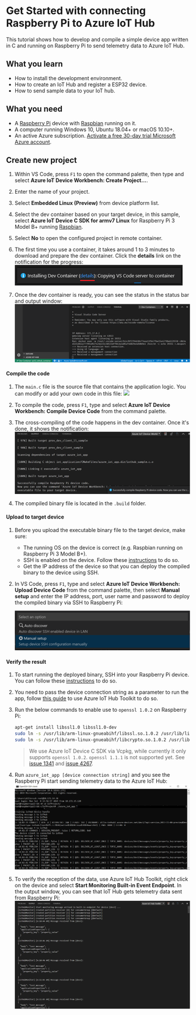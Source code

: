 # Get Started with connecting Raspberry Pi to Azure IoT Hub

This tutorial shows how to develop and compile a simple device app written in C and running on Raspberry Pi to send telemetry data to Azure IoT Hub.

## What you learn

- How to install the development environment.
- How to create an IoT Hub and register a ESP32 device.
- How to send sample data to your IoT hub.

## What you need

- A [Raspberry Pi](https://www.raspberrypi.org/products/raspberry-pi-3-model-b-plus/) device with [Raspbian](https://www.raspberrypi.org/downloads/raspbian/) running on it.
- A computer running Windows 10, Ubuntu 18.04+ or macOS 10.10+.
- An active Azure subscription. [Activate a free 30-day trial Microsoft Azure account](https://azure.microsoft.com/en-us/free/).

## Create new project

1. Within VS Code, press `F1` to open the command palette, then type and select **Azure IoT Device Workbench: Create Project...**.

2. Enter the name of your project.

3. Select **Embedded Linux (Preview)** from device platform list.

4. Select the dev container based on your target device, in this sample, select **Azure IoT Device C SDK for armv7 Linux** for Raspberry Pi 3 Model B+ running [Raspbian](https://www.raspberrypi.org/downloads/raspbian/).

5. Select **No** to open the configured project in remote container.

6. The first time you use a container, it takes around 1 to 3 minutes to download and prepare the dev container. Click the **details** link on the notification for the progress:
    <img src="../images/prepare-dev-container.png" />

7. Once the dev container is ready, you can see the status in the status bar and output window:
    <img src="https://raw.githubusercontent.com/microsoft/vscode-iot-workbench/master/docs/images/dev-container-ready.png" />

#### Compile the code

1. The `main.c` file is the source file that contains the application logic. You can modify or add your own code in this file:
    <img src="../images/container-project.png" />

2. To compile the code, press `F1`, type and select **Azure IoT Device Workbench: Compile Device Code** from the command palette.

3. The cross-compiling of the code happens in the dev container. Once it's done, it shows the notification:
    <img src="../images/compile-success.png" />

4. The compiled binary file is located in the `.build` folder.

#### Upload to target device

1. Before you upload the executable binary file to the target device, make sure:

   - The running OS on the device is correct (e.g. Raspbian running on Raspberry Pi 3 Model B+).
   - SSH is enabled on the device. Follow these [instructions](https://itsfoss.com/ssh-into-raspberry/) to do so.
   - Get the IP address of the device so that you can deploy the compiled binary to the device using SSH.

2. In VS Code, press `F1`, type and select **Azure IoT Device Workbench: Upload Device Code** from the command palette, then select **Manual setup** and enter the IP address, port, user name and password to deploy the compiled binary via SSH to Raspberry Pi:

   <img src="https://raw.githubusercontent.com/microsoft/vscode-iot-workbench/master/docs/images/upload-options.png" width=540 />

#### Verify the result

1. To start running the deployed binary, SSH into your Raspberry Pi device. You can follow these [instructions](https://itsfoss.com/ssh-into-raspberry/) to do so.

2. You need to pass the device connection string as a parameter to run the app, follow [this guide](../create-iothub-device.md) to use Azure IoT Hub Toolkit to do so.

3. Run the below commands to enable use to `openssl 1.0.2` on Raspberry Pi:

    ```bash
    apt-get install libssl1.0 libssl1.0-dev
    sudo ln -s /usr/lib/arm-linux-gnueabihf/libssl.so.1.0.2 /usr/lib/libssl.so.1.0.0
    sudo ln -s /usr/lib/arm-linux-gnueabihf/libcrypto.so.1.0.2 /usr/lib/libcrypto.so.1.0.0
    ```

    > We use Azure IoT Device C SDK via Vcpkg, while currently it only supports `openssl 1.0.2`. `openssl 1.1.1` is not supported yet. See [issue 1341](https://github.com/Azure/azure-iot-sdk-c/issues/1341) and [issue 4267](https://github.com/microsoft/vcpkg/issues/4267).


4. Run `azure_iot_app [device connection string]` and you see the Raspberry Pi start sending telemetry data to the Azure IoT Hub:
    <img src="https://raw.githubusercontent.com/microsoft/vscode-iot-workbench/master/docs/images/result.png" />

5. To verify the reception of the data, use Azure IoT Hub Toolkit, right click on the device and select **Start Monitoring Built-in Event Endpoint**. In the output window, you can see that IoT Hub gets telemetry data sent from Raspberry Pi:
    <img src="https://raw.githubusercontent.com/microsoft/vscode-iot-workbench/master/docs/images/iothub-d2c.png" />